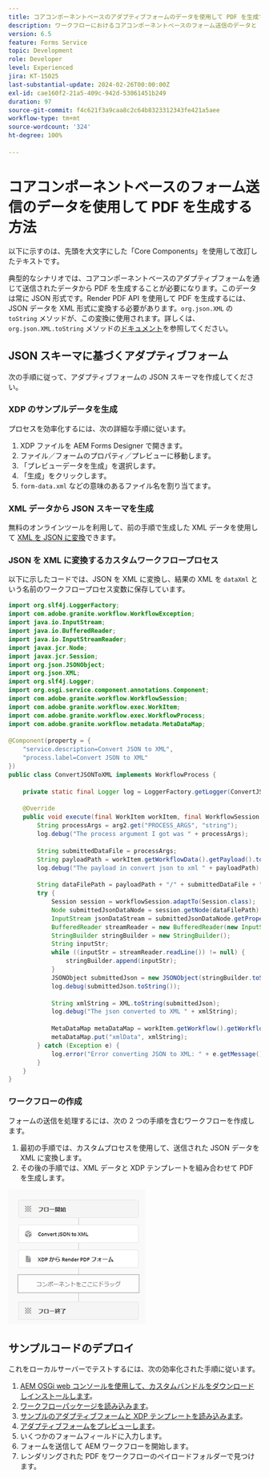 ```yaml
---
title: コアコンポーネントベースのアダプティブフォームのデータを使用して PDF を生成する方法
description: ワークフローにおけるコアコンポーネントベースのフォーム送信のデータと XDP テンプレートの結合
version: 6.5
feature: Forms Service
topic: Development
role: Developer
level: Experienced
jira: KT-15025
last-substantial-update: 2024-02-26T00:00:00Z
exl-id: cae160f2-21a5-409c-942d-53061451b249
duration: 97
source-git-commit: f4c621f3a9caa8c2c64b8323312343fe421a5aee
workflow-type: tm+mt
source-wordcount: '324'
ht-degree: 100%

---
```


# コアコンポーネントベースのフォーム送信のデータを使用して PDF を生成する方法

以下に示すのは、先頭を大文字にした「Core Components」を使用して改訂したテキストです。

典型的なシナリオでは、コアコンポーネントベースのアダプティブフォームを通じて送信されたデータから PDF を生成することが必要になります。このデータは常に JSON 形式です。Render PDF API を使用して PDF を生成するには、JSON データを XML 形式に変換する必要があります。`org.json.XML` の `toString` メソッドが、この変換に使用されます。詳しくは、`org.json.XML.toString` メソッドの[ドキュメント](https://www.javadoc.io/doc/org.json/json/20171018/org/json/XML.html#toString-java.lang.Object-)を参照してください。

## JSON スキーマに基づくアダプティブフォーム

次の手順に従って、アダプティブフォームの JSON スキーマを作成してください。

### XDP のサンプルデータを生成

プロセスを効率化するには、次の詳細な手順に従います。

1. XDP ファイルを AEM Forms Designer で開きます。
1. ファイル／フォームのプロパティ／プレビューに移動します。
1. 「プレビューデータを生成」を選択します。
1. 「生成」をクリックします。
1. `form-data.xml` などの意味のあるファイル名を割り当てます。

### XML データから JSON スキーマを生成

無料のオンラインツールを利用して、前の手順で生成した XML データを使用して [XML を JSON に変換](https://jsonformatter.org/xml-to-jsonschema)できます。

### JSON を XML に変換するカスタムワークフロープロセス

以下に示したコードでは、JSON を XML に変換し、結果の XML を `dataXml` という名前のワークフロープロセス変数に保存しています。

```java
import org.slf4j.LoggerFactory;
import com.adobe.granite.workflow.WorkflowException;
import java.io.InputStream;
import java.io.BufferedReader;
import java.io.InputStreamReader;
import javax.jcr.Node;
import javax.jcr.Session;
import org.json.JSONObject;
import org.json.XML;
import org.slf4j.Logger;
import org.osgi.service.component.annotations.Component;
import com.adobe.granite.workflow.WorkflowSession;
import com.adobe.granite.workflow.exec.WorkItem;
import com.adobe.granite.workflow.exec.WorkflowProcess;
import com.adobe.granite.workflow.metadata.MetaDataMap;

@Component(property = {
    "service.description=Convert JSON to XML",
    "process.label=Convert JSON to XML"
})
public class ConvertJSONToXML implements WorkflowProcess {

    private static final Logger log = LoggerFactory.getLogger(ConvertJSONToXML.class);

    @Override
    public void execute(final WorkItem workItem, final WorkflowSession workflowSession, final MetaDataMap arg2) throws WorkflowException {
        String processArgs = arg2.get("PROCESS_ARGS", "string");
        log.debug("The process argument I got was " + processArgs);
        
        String submittedDataFile = processArgs;
        String payloadPath = workItem.getWorkflowData().getPayload().toString();
        log.debug("The payload in convert json to xml " + payloadPath);
        
        String dataFilePath = payloadPath + "/" + submittedDataFile + "/jcr:content";
        try {
            Session session = workflowSession.adaptTo(Session.class);
            Node submittedJsonDataNode = session.getNode(dataFilePath);
            InputStream jsonDataStream = submittedJsonDataNode.getProperty("jcr:data").getBinary().getStream();
            BufferedReader streamReader = new BufferedReader(new InputStreamReader(jsonDataStream, "UTF-8"));
            StringBuilder stringBuilder = new StringBuilder();
            String inputStr;
            while ((inputStr = streamReader.readLine()) != null) {
                stringBuilder.append(inputStr);
            }
            JSONObject submittedJson = new JSONObject(stringBuilder.toString());
            log.debug(submittedJson.toString());
            
            String xmlString = XML.toString(submittedJson);
            log.debug("The json converted to XML " + xmlString);
            
            MetaDataMap metaDataMap = workItem.getWorkflow().getWorkflowData().getMetaDataMap();
            metaDataMap.put("xmlData", xmlString);
        } catch (Exception e) {
            log.error("Error converting JSON to XML: " + e.getMessage(), e);
        }
    }
}
```

### ワークフローの作成

フォームの送信を処理するには、次の 2 つの手順を含むワークフローを作成します。

1. 最初の手順では、カスタムプロセスを使用して、送信された JSON データを XML に変換します。
1. その後の手順では、XML データと XDP テンプレートを組み合わせて PDF を生成します。

![json-to-xml](assets/json-to-xml-process-step.png)


## サンプルコードのデプロイ

これをローカルサーバーでテストするには、次の効率化された手順に従います。

1. [AEM OSGi web コンソールを使用して、カスタムバンドルをダウンロードしインストールします](assets/convertJsonToXML.core-1.0.0-SNAPSHOT.jar)。
1. [ワークフローパッケージを読み込みます](assets/workflow_to_render_pdf.zip)。
1. [サンプルのアダプティブフォームと XDP テンプレートを読み込みます](assets/adaptive_form_and_xdp_template.zip)。
1. [アダプティブフォームをプレビューします](http://localhost:4502/content/dam/formsanddocuments/f23/jcr:content?wcmmode=disabled)。
1. いくつかのフォームフィールドに入力します。
1. フォームを送信して AEM ワークフローを開始します。
1. レンダリングされた PDF をワークフローのペイロードフォルダーで見つけます。
